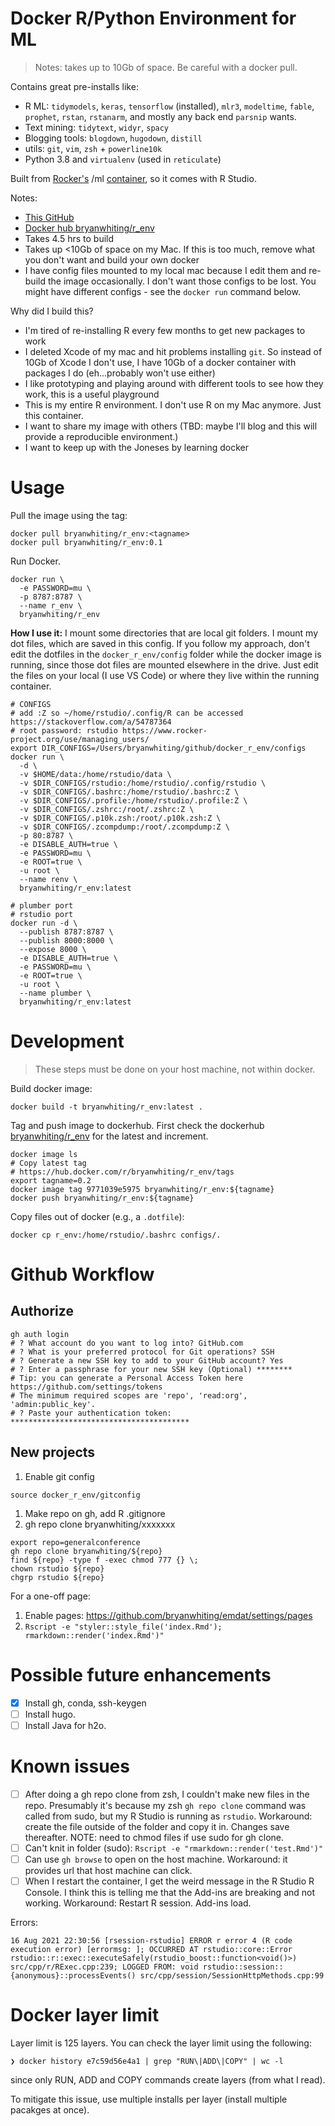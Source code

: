 # Docker R/Python Environment for ML

> Notes: takes up to 10Gb of space. Be careful with a docker pull.

Contains great pre-installs like:

* R ML: `tidymodels`, `keras`, `tensorflow` (installed), `mlr3`, `modeltime`, `fable`, `prophet`, `rstan`, `rstanarm`, and mostly any back end `parsnip` wants.
* Text mining: `tidytext`, `widyr`, `spacy`
* Blogging tools: `blogdown`, `hugodown`, `distill`
* utils: `git`, `vim`, `zsh` + `powerline10k`
* Python 3.8 and `virtualenv` (used in `reticulate`)

Built from [Rocker's](https://github.com/rocker-org/rocker-versioned2) /ml [container](https://hub.docker.com/r/rocker/ml), so it comes with R Studio.

Notes:

* [This GitHub](https://github.com/bryanwhiting/docker_r_env)
* [Docker hub bryanwhiting/r_env](https://hub.docker.com/repository/docker/bryanwhiting/r_env)
* Takes 4.5 hrs to build
* Takes up <10Gb of space on my Mac. If this is too much, remove what you don't want and build your own docker
* I have config files mounted to my local mac because I edit them and re-build
the image occasionally. I don't want those configs to be lost. You might have different configs - see the `docker run` command below.

Why did I build this?

* I'm tired of re-installing R every few months to get new packages to work
* I deleted Xcode of my mac and hit problems installing `git`. So instead of 10Gb of
Xcode I don't use, I have 10Gb of a docker container with packages I do (eh...probably won't use either)
* I like prototyping and playing around with different tools to see how they work, 
this is a useful playground
* This is my entire R environment. I don't use R on my Mac anymore. Just this
container.
* I want to share my image with others (TBD: maybe I'll blog and this will provide a reproducible environment.)
* I want to keep up with the Joneses by learning docker
 
# Usage

Pull the image using the tag:
```
docker pull bryanwhiting/r_env:<tagname>
docker pull bryanwhiting/r_env:0.1
```

Run Docker.
```
docker run \
  -e PASSWORD=mu \
  -p 8787:8787 \
  --name r_env \
  bryanwhiting/r_env
```

**How I use it:** I mount some directories that are local git folders.
I mount my dot files, which are saved in this config. If you follow my
approach, don't edit the dotfiles in the `docker_r_env/config` folder while the docker image
is running, since those dot files are mounted elsewhere in the drive. Just edit the files on your local (I use VS Code) or where they live within the running container.

```
# CONFIGS 
# add :Z so ~/home/rstudio/.config/R can be accessed https://stackoverflow.com/a/54787364 
# root password: rstudio https://www.rocker-project.org/use/managing_users/
export DIR_CONFIGS=/Users/bryanwhiting/github/docker_r_env/configs
docker run \
  -d \
  -v $HOME/data:/home/rstudio/data \
  -v $DIR_CONFIGS/rstudio:/home/rstudio/.config/rstudio \
  -v $DIR_CONFIGS/.bashrc:/home/rstudio/.bashrc:Z \
  -v $DIR_CONFIGS/.profile:/home/rstudio/.profile:Z \
  -v $DIR_CONFIGS/.zshrc:/root/.zshrc:Z \
  -v $DIR_CONFIGS/.p10k.zsh:/root/.p10k.zsh:Z \
  -v $DIR_CONFIGS/.zcompdump:/root/.zcompdump:Z \
  -p 80:8787 \
  -e DISABLE_AUTH=true \
  -e PASSWORD=mu \
  -e ROOT=true \
  -u root \
  --name renv \
  bryanwhiting/r_env:latest
```

```
# plumber port
# rstudio port
docker run -d \
  --publish 8787:8787 \
  --publish 8000:8000 \
  --expose 8000 \
  -e DISABLE_AUTH=true \
  -e PASSWORD=mu \
  -e ROOT=true \
  -u root \
  --name plumber \
  bryanwhiting/r_env:latest
```

# Development

> These steps must be done on your host machine, not within docker.

Build docker image:

```
docker build -t bryanwhiting/r_env:latest .
```

Tag and push image to dockerhub. First check the dockerhub [bryanwhiting/r_env](https://github.com/bryanwhiting/docker_r_env) for the latest and increment.

```
docker image ls
# Copy latest tag
# https://hub.docker.com/r/bryanwhiting/r_env/tags
export tagname=0.2
docker image tag 9771039e5975 bryanwhiting/r_env:${tagname}
docker push bryanwhiting/r_env:${tagname}
```
 
Copy files out of docker (e.g., a `.dotfile`):

```
docker cp r_env:/home/rstudio/.bashrc configs/.
```

# Github Workflow

## Authorize

```
gh auth login
# ? What account do you want to log into? GitHub.com
# ? What is your preferred protocol for Git operations? SSH
# ? Generate a new SSH key to add to your GitHub account? Yes
# ? Enter a passphrase for your new SSH key (Optional) ********
# Tip: you can generate a Personal Access Token here https://github.com/settings/tokens
# The minimum required scopes are 'repo', 'read:org', 'admin:public_key'.
# ? Paste your authentication token: ****************************************
```

## New projects

1. Enable git config
```
source docker_r_env/gitconfig
```

1. Make repo on gh, add R .gitignore
1. gh repo clone bryanwhiting/xxxxxxx

```
export repo=generalconference
gh repo clone bryanwhiting/${repo}
find ${repo} -type f -exec chmod 777 {} \;
chown rstudio ${repo} 
chgrp rstudio ${repo}
```

For a one-off page:
1. Enable pages: https://github.com/bryanwhiting/emdat/settings/pages
1. `Rscript -e "styler::style_file('index.Rmd'); rmarkdown::render('index.Rmd')"`

# Possible future enhancements

- [x] Install gh, conda, ssh-keygen
- [ ] Install hugo.
- [ ] Install Java for h2o.

# Known issues
- [ ] After doing a gh repo clone from zsh, I couldn't make new files in the repo. Presumably it's because my zsh `gh repo clone` command was called from sudo, but my R Studio is running as `rstudio`. Workaround: create the file outside of the folder and copy it in. Changes save thereafter. NOTE: need to chmod files if use sudo for gh clone. 
- [ ] Can't knit in folder (sudo): `Rscript -e "rmarkdown::render('test.Rmd')"`
- [ ] Can use `gh browse` to open on the host machine. Workaround: it provides url that host machine can click.
- [ ] When I restart the container, I get the weird message in the R Studio R Console. I think this is telling me that the Add-ins are breaking and not working. Workaround: Restart R session. Add-ins load.

Errors:
```
16 Aug 2021 22:30:56 [rsession-rstudio] ERROR r error 4 (R code execution error) [errormsg: ]; OCCURRED AT rstudio::core::Error rstudio::r::exec::executeSafely(rstudio_boost::function<void()>) src/cpp/r/RExec.cpp:239; LOGGED FROM: void rstudio::session::{anonymous}::processEvents() src/cpp/session/SessionHttpMethods.cpp:99
```


# Docker layer limit

Layer limit is 125 layers. You can check the layer limit using the following:

```
❯ docker history e7c59d56e4a1 | grep "RUN\|ADD\|COPY" | wc -l
```

since only RUN, ADD and COPY commands create layers (from what I read).

To mitigate this issue, use multiple installs per layer (install multiple pacakges at once).